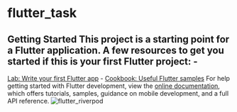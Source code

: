 # flutter_task
## Getting Started This project is a starting point for a Flutter application. A few resources to get you started if this is your first Flutter project: - 
[Lab: Write your first Flutter app](https://docs.flutter.dev/get-started/codelab) - [Cookbook: Useful Flutter samples](https://docs.flutter.dev/cookbook)
For help getting started with Flutter development, view the
[online documentation](https://docs.flutter.dev/), which offers tutorials, samples, guidance on mobile development, and a full API reference.
![flutter_riverpod](https://github.com/oguzhanmavii/flutter_task/assets/77650437/585bd5e6-dccf-474f-93e6-5535c9ec7de2)
